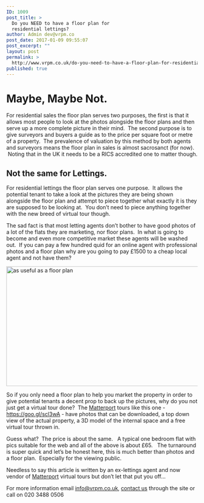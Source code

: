 ```yaml
---
ID: 1009
post_title: >
  Do you NEED to have a floor plan for
  residential lettings?
author: Admin dev@vrpm.co
post_date: 2017-01-09 09:55:07
post_excerpt: ""
layout: post
permalink: >
  http://www.vrpm.co.uk/do-you-need-to-have-a-floor-plan-for-residential-lettings/
published: true
---
```

<h1>Maybe, Maybe Not.</h1>
For residential sales the floor plan serves two purposes, the first is that it allows most people to look at the photos alongside the floor plans and then serve up a more complete picture in their mind.  The second purpose is to give surveyors and buyers a guide as to the price per square foot or metre of a property.  The prevalence of valuation by this method by both agents and surveyors means the floor plan in sales is almost sacrosanct (for now).  Noting that in the UK it needs to be a RICS accredited one to matter though.
<h2>Not the same for Lettings.</h2>
For residential lettings the floor plan serves one purpose.  It allows the potential tenant to take a look at the pictures they are being shown alongside the floor plan and attempt to piece together what exactly it is they are supposed to be looking at.  You don’t need to piece anything together with the new breed of virtual tour though.

The sad fact is that most letting agents don’t bother to have good photos of a lot of the flats they are marketing, nor floor plans.  In what is going to become and even more competitive market these agents will be washed out.  If you can pay a few hundred quid for an online agent with professional photos and a floor plan why are you going to pay £1500 to a cheap local agent and not have them?

<img class="alignnone wp-image-1013 size-full" src="http://www.vrpm.co.uk/wp-content/uploads/2017/01/Just-as-useful-.png" alt="as useful as a floor plan" width="560" height="315" />

So if you only need a floor plan to help you market the property in order to give potential tenants a decent prop to back up the pictures, why do you not just get a virtual tour done?  The <a href="http://www.vrpm.co.uk/matterport-service-partner/">Matterport</a> tours like this one - <a href="https://goo.gl/scl3wA">https://goo.gl/scl3wA</a> - have photos that can be downloaded, a top down view of the actual property, a 3D model of the internal space and a free virtual tour thrown in.

Guess what?  The price is about the same.   A typical one bedroom flat with pics suitable for the web and all of the above is about £65.   The turnaround is super quick and let’s be honest here, this is much better than photos and a floor plan.  Especially for the viewing public.

Needless to say this article is written by an ex-lettings agent and now vendor of <a href="http://www.vrpm.co.uk/matterport-service-partner/">Matterport</a> virtual tours but don’t let that put you off…

For more information email info@vrpm.co.uk, <a href="http://www.vrpm.co.uk/contact/">contact us</a> through the site or call on 020 3488 0506